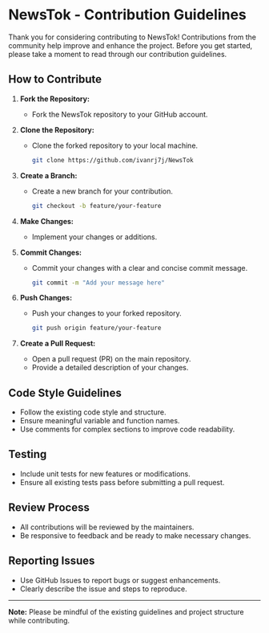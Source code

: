 # NewsTok - Contribution Guidelines

Thank you for considering contributing to NewsTok! Contributions from the community help improve and enhance the project. Before you get started, please take a moment to read through our contribution guidelines.

## How to Contribute

1. **Fork the Repository:**
   - Fork the NewsTok repository to your GitHub account.

2. **Clone the Repository:**
   - Clone the forked repository to your local machine.

     ```bash
     git clone https://github.com/ivanrj7j/NewsTok
     ```

3. **Create a Branch:**
   - Create a new branch for your contribution.

     ```bash
     git checkout -b feature/your-feature
     ```

4. **Make Changes:**
   - Implement your changes or additions.

5. **Commit Changes:**
   - Commit your changes with a clear and concise commit message.

     ```bash
     git commit -m "Add your message here"
     ```

6. **Push Changes:**
   - Push your changes to your forked repository.

     ```bash
     git push origin feature/your-feature
     ```

7. **Create a Pull Request:**
   - Open a pull request (PR) on the main repository.
   - Provide a detailed description of your changes.

## Code Style Guidelines

- Follow the existing code style and structure.
- Ensure meaningful variable and function names.
- Use comments for complex sections to improve code readability.

## Testing

- Include unit tests for new features or modifications.
- Ensure all existing tests pass before submitting a pull request.

## Review Process

- All contributions will be reviewed by the maintainers.
- Be responsive to feedback and be ready to make necessary changes.

## Reporting Issues

- Use GitHub Issues to report bugs or suggest enhancements.
- Clearly describe the issue and steps to reproduce.

---

**Note:** Please be mindful of the existing guidelines and project structure while contributing.